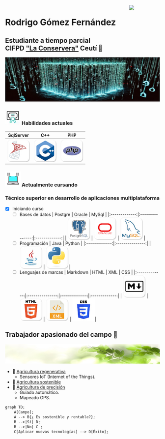 <!--- Uso HTML para poner una imagen ya que en Markdown no puedo alinearla a la derecha aunque he pensado usar algún truco
como rellenar con espacios en blanco o insertar una imagen transparente delante, me parecía un poco cutre.
La imagen es el Octocat, la mascota de Github--->

<img align='right' src='https://user-images.githubusercontent.com/5713670/87202985-820dcb80-c2b6-11ea-9f56-7ec461c497c3.gif' width='100'>

# Rodrigo Gómez Fernández
## Estudiante a tiempo parcial <br> CIFPD ["La Conservera"](http://www.fplaconservera.es) Ceutí 📖

![Faceta informátia](https://github.com/Raderigo/Raderigo/blob/main/src/Banner%20codigo.jpg)

### ![](https://github.com/Raderigo/Raderigo/blob/main/Diploma.webp) Habilidades actuales

| SqlServer | C++ | PHP  |
|:-------------:|:---------------:|:-------------:|
| ![SqlServer](https://github.com/Raderigo/Raderigo/blob/main/src/sqlserver.jpg) | ![C++](https://github.com/Raderigo/Raderigo/blob/main/src/c++.jpg) | ![PHP](https://github.com/Raderigo/Raderigo/blob/main/src/php.jpg)  |

### ![](https://github.com/Raderigo/Raderigo/blob/main/elearnin.gif) Actualmente cursando
### Técnico superior en desarrollo de aplicaciones multiplataforma


<!--- La siguiente lista gracias al flavor de Github para Markdown (GFM) --->
- [X] Iniciando curso
    - [ ] Bases de datos
        | Postgre       | Oracle       | MySql      |
        |:-------------:|:---------------:|:-------------:|
        | ![Postgre](https://github.com/Raderigo/Raderigo/blob/main/src/postgre.jpg) | ![Oracle](https://github.com/Raderigo/Raderigo/blob/main/src/oracle.jpg) | ![MySql](https://github.com/Raderigo/Raderigo/blob/main/src/mysql.jpg) |
    - [ ] Programación
        | Java       | Python       |
        |:-------------:|:---------------:|
        | ![Java](https://github.com/Raderigo/Raderigo/blob/main/src/java.jpg) | ![Python](https://github.com/Raderigo/Raderigo/blob/main/src/python.jpg)|
    - [ ] Lenguajes de marcas
        | Markdown       | HTML       | XML      | CSS      |
        |:-------------:|:---------------:|:-------------:|:-------------:|
        | ![Markdown](https://github.com/Raderigo/Raderigo/blob/main/src/markdown.jpg) | ![HTML](https://github.com/Raderigo/Raderigo/blob/main/src/html.jpg) | ![XML](https://github.com/Raderigo/Raderigo/blob/main/src/xml.jpg) | ![CSS](https://github.com/Raderigo/Raderigo/blob/main/src/css.jpg)|

## Trabajador apasionado del campo 🌱
![](https://github.com/Raderigo/Raderigo/blob/main/src/Banner%20hoja.jpg)
* 🌄 [Agricultura regenerativa](https://es.wikipedia.org/wiki/Agricultura_regenerativa)
  * Sensores IoT (Internet of the Things).
* 🍎 [Agricultura sostenible](https://es.wikipedia.org/wiki/Agricultura_sostenible)
* 🚜 [Agricultura de precisión](https://es.wikipedia.org/wiki/Agricultura_de_precisi%C3%B3n)
  * Guiado automático.
  * Mapeado GPS.

<!--- Gracias a Mermaid, que es un flavor de Markdown soportado por Github, puedo hacer el siguiente diagrama -->
```mermaid
graph TD;
    A[Campo];
    A --> B{¿ Es sostenible y rentable?};
    B -->|Sí| D;
    B -->|No| C ;
    C[Aplicar nuevas tecnologías] --> D[Éxito];
```

